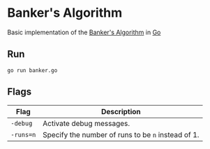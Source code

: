 # Banker's Algorithm
Basic implementation of the [Banker's Algorithm](https://en.wikipedia.org/wiki/Banker%27s_algorithm) in [Go](https://github.com/golang/go)

## Run
```shell
go run banker.go
```

## Flags
| Flag    | Description |
|---------|-------------|
|`-debug` |Activate debug messages.|
|`-runs=n`|Specify the number of runs to be `n` instead of 1.|
